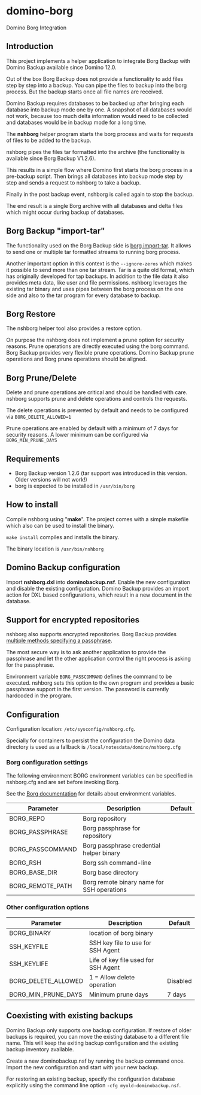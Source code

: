 # domino-borg
Domino Borg Integration


## Introduction

This project implements a helper application to integrate Borg Backup with Domino Backup available since Domino 12.0.

Out of the box Borg Backup does not provide a functionality to add files step by step into a backup.
You can pipe the files to backup into the borg process. But the backup starts once all file names are received.

Domino Backup requires databases to be backed up after bringing each database into backup mode one by one.
A snapshot of all databases would not work, because too much delta information would need to be collected and databases would be in backup mode for a long time.

The **nshborg** helper program starts the borg process and waits for requests of files to be added to the backup.

nshborg pipes the files tar formatted into the archive (the functionality is available since Borg Backup V1.2.6).

This results in a simple flow where Domino first starts the borg process in a pre-backup script.
Then brings all databases into backup mode step by step and sends a request to nshborg to take a backup.

Finally in the post backup event, nshborg is called again to stop the backup.

The end result is a single Borg archive with all databases and delta files which might occur during backup of databases.

## Borg Backup "import-tar"

The functionality used on the Borg Backup side is [borg import-tar](https://borgbackup.readthedocs.io/en/stable/usage/tar.html).
It allows to send one or multiple tar formatted streams to running borg process.

Another important option in this context is the `--ignore-zeros` which makes it possible to send more than one tar stream.
Tar is a quite old format, which has originally developed for tap backups. In addition to the file data it also provides meta data, like user and file permissions.
nshborg leverages the existing tar binary and uses pipes between the borg process on the one side and also to the tar program for every database to backup.

## Borg Restore

The nshborg helper tool also provides a restore option.

On purpose the nshborg does not implement a prune option for security reasons. Prune operations are directly executed using the borg command.
Borg Backup provides very flexible prune operations. Domino Backup prune operations and Borg prune operations should be aligned.

## Borg Prune/Delete

Delete and prune operations are critical and should be handled with care.
nshborg supports prune and delete operations and controls the requests.

The delete operations is prevented by default and needs to be configured via `BORG_DELETE_ALLOWED=1`

Prune operations are enabled by default with a minimum of 7 days for security reasons.
A lower minimum can be configured via `BORG_MIN_PRUNE_DAYS`


## Requirements

- Borg Backup version 1.2.6 (tar support was introduced in this version. Older versions will not work!)
- borg is expected to be installed in `/usr/bin/borg`


## How to install

Compile nshborg using "**make**". The project comes with a simple makefile which also can be used to install the binary.


```make install``` compiles and installs the binary.

The binary location is `/usr/bin/nshborg`


## Domino Backup configuration

Import **nshborg.dxl** into **dominobackup.nsf**. Enable the new configuration and disable the existing configuration.
Domino Backup provides an import action for DXL based configurations, which result in a new document in the database.


## Support for encrypted repositories

nshborg also supports encrypted repositories. Borg Backup provides [multiple methods specifying a passphrase](https://borgbackup.readthedocs.io/en/stable/quickstart.html#passphrase-notes).

The most secure way is to ask another application to provide the passphrase and let the other application control the right process is asking for the passphrase.

Environment variable `BORG_PASSCOMMAND` defines the command to be executed. nshborg sets this option to the own program and provides a basic passphrase support in the first version. The password is currently hardcoded in the program.


## Configuration

Configuration location: `/etc/sysconfig/nshborg.cfg`.

Specially for containers to persist the configuration the Domino data directory is used as a fallback is `/local/notesdata/domino/nshborg.cfg`

### Borg configuration settings

The following environment BORG environment variables can be specified in nshborg.cfg and are set before invoking Borg.

See the [Borg documentation](https://borgbackup.readthedocs.io/en/stable/usage/general.html#environment-variables) for details about environment variables.


| Parameter     | Description                     | Default |
| ------------- | ------------------------------- | ------- |
| BORG_REPO | Borg repository | |
| BORG_PASSPHRASE | Borg passphrase for repository | |
| BORG_PASSCOMMAND | Borg passphrase credential helper binary | |
| BORG_RSH | Borg ssh command-line | |
| BORG_BASE_DIR | Borg base directory | |
| BORG_REMOTE_PATH | Borg remote binary name for SSH operations | |


### Other configuration options

| Parameter     | Description                     | Default |
| ------------- | ------------------------------- | ------- |
| BORG_BINARY | location of borg binary | |
| SSH_KEYFILE | SSH key file to use for SSH Agent | |
| SSH_KEYLIFE | Life of key file used for SSH Agent | |
| BORG_DELETE_ALLOWED | 1 = Allow delete operation | Disabled |
| BORG_MIN_PRUNE_DAYS | Minimum prune days | 7 days |


## Coexisting with existing backups

Domino Backup only supports one backup configuration.
If restore of older backups is required, you can move the existing database to a different file name.
This will keep the exiting backup configuration and the existing backup inventory available.

Create a new dominobackup.nsf by running the backup command once.
Import the new configuration and start with your new backup.

For restoring an existing backup, specify the configuration database explicitly using the command line option `-cfg myold-dominobackup.nsf`.



